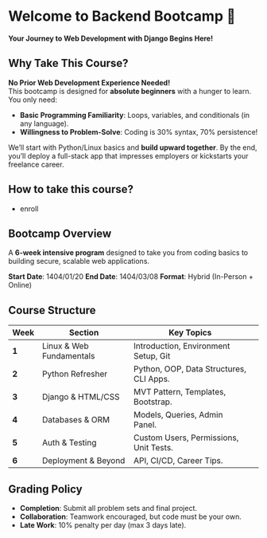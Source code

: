 # Welcome to **Backend Bootcamp** 🚀  
**Your Journey to Web Development with Django Begins Here!**  


## Why Take This Course?
**No Prior Web Development Experience Needed!**  
This bootcamp is designed for **absolute beginners** with a hunger to learn. You only need:  
- **Basic Programming Familiarity**: Loops, variables, and conditionals (in any language).  
- **Willingness to Problem-Solve**: Coding is 30% syntax, 70% persistence!  

We’ll start with Python/Linux basics and **build upward together**. By the end, you’ll deploy a full-stack app that impresses employers or kickstarts your freelance career.

## How to take this course?

- enroll

## Bootcamp Overview
A **6-week intensive program** designed to take you from coding basics to building secure, scalable web applications.  

**Start Date**: 1404/01/20
**End Date**: 1404/03/08
**Format**: Hybrid (In-Person + Online)

## Course Structure

| **Week** | **Section**              | **Key Topics**                          |     |
| -------- | ------------------------ | --------------------------------------- | --- |
| **1**    | Linux & Web Fundamentals | Introduction, Environment Setup, Git    |     |
| **2**    | Python Refresher         | Python, OOP, Data Structures, CLI Apps. |     |
| **3**    | Django & HTML/CSS        | MVT Pattern, Templates, Bootstrap.      |     |
| **4**    | Databases & ORM          | Models, Queries, Admin Panel.           |     |
| **5**    | Auth & Testing           | Custom Users, Permissions, Unit Tests.  |     |
| **6**    | Deployment & Beyond      | API, CI/CD, Career Tips.                |     |
## Grading Policy
- **Completion**: Submit all problem sets and final project.  
- **Collaboration**: Teamwork encouraged, but code must be your own.  
- **Late Work**: 10% penalty per day (max 3 days late).  
